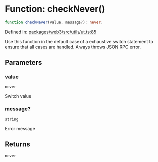 # Function: checkNever()

```ts
function checkNever(value, message?): never;
```

Defined in: [packages/web3/src/utils/ut.ts:85](https://github.com/towns-protocol/towns/blob/0db1fd0ac7258e8db8cedfb6183e8eade8284fa1/packages/web3/src/utils/ut.ts#L85)

Use this function in the default case of a exhaustive switch statement to ensure that all cases are handled.
Always throws JSON RPC error.

## Parameters

### value

`never`

Switch value

### message?

`string`

Error message

## Returns

`never`
